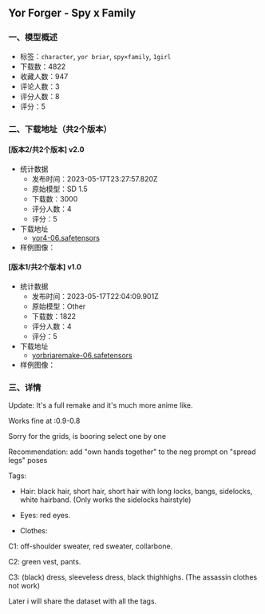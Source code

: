 ## Yor Forger - Spy x Family
### 一、模型概述

- 标签：`character`, `yor briar`, `spy×family`, `1girl`
- 下载数：4822
- 收藏人数：947
- 评论人数：3
- 评分人数：8
- 评分：5

### 二、下载地址（共2个版本）

#### [版本2/共2个版本] v2.0

- 统计数据
  - 发布时间：2023-05-17T23:27:57.820Z
  - 原始模型：SD 1.5
  - 下载数：3000
  - 评分人数：4
  - 评分：5
- 下载地址
  - [yor4-06.safetensors](https://civitai.com/api/download/models/73571)
- 样例图像：
#### [版本1/共2个版本] v1.0

- 统计数据
  - 发布时间：2023-05-17T22:04:09.901Z
  - 原始模型：Other
  - 下载数：1822
  - 评分人数：4
  - 评分：5
- 下载地址
  - [yorbriaremake-06.safetensors](https://civitai.com/api/download/models/35135)
- 样例图像：

### 三、详情
<p>Update: It's a full remake and it's much more anime like.</p><p>Works fine at :0.9-0.8</p><p></p><p>Sorry for the grids, is booring select one by one</p><p>Recommendation: add "own hands together" to the neg prompt on "spread legs" poses</p><p>Tags:</p><ul><li><p>Hair: black hair, short hair, short hair with long locks, bangs, sidelocks, white hairband. (Only works the sidelocks hairstyle)</p></li><li><p>Eyes: red eyes.</p></li></ul><ul><li><p>Clothes:</p></li></ul><p>C1: off-shoulder sweater, red sweater, collarbone.</p><p>C2: green vest, pants.</p><p>C3: (black) dress, sleeveless dress, black thighhighs. (The assassin clothes not work)</p><p></p><p>Later i will share the dataset with all the tags.</p>